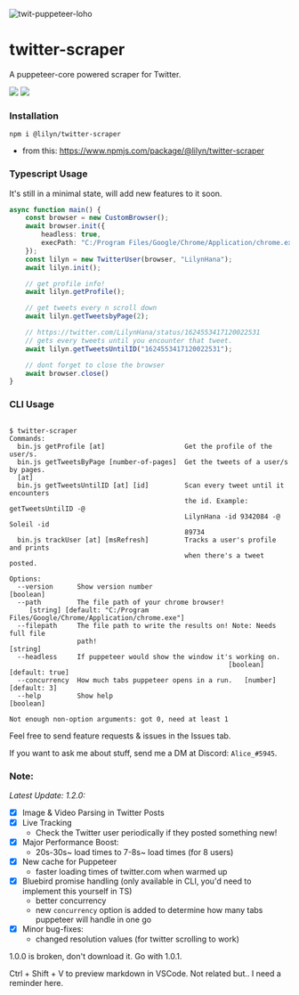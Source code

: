 ![twit-puppeteer-loho](https://user-images.githubusercontent.com/68234036/220058870-dcc40d37-68c0-4861-993f-99c794056dba.png) 
# twitter-scraper

A puppeteer-core powered scraper for Twitter.

![](https://img.shields.io/npm/l/@lilyn/twitter-scraper?style=flat-square) ![](https://img.shields.io/npm/v/@lilyn/twitter-scraper?style=flat-square)

### Installation
`npm i @lilyn/twitter-scraper`
  - from this: https://www.npmjs.com/package/@lilyn/twitter-scraper

### Typescript Usage
It's still in a minimal state, will add new features to it soon.
```ts
async function main() {
    const browser = new CustomBrowser();
    await browser.init({
        headless: true,
        execPath: "C:/Program Files/Google/Chrome/Application/chrome.exe" 
    });
    const lilyn = new TwitterUser(browser, "LilynHana");
    await lilyn.init();

    // get profile info!
    await lilyn.getProfile();

    // get tweets every n scroll down
    await lilyn.getTweetsbyPage(2);

    // https://twitter.com/LilynHana/status/1624553417120022531
    // gets every tweets until you encounter that tweet.
    await lilyn.getTweetsUntilID("1624553417120022531");

    // dont forget to close the browser
    await browser.close()
}
```

### CLI Usage
```

$ twitter-scraper
Commands:
  bin.js getProfile [at]                    Get the profile of the user/s.
  bin.js getTweetsByPage [number-of-pages]  Get the tweets of a user/s by pages.
  [at]
  bin.js getTweetsUntilID [at] [id]         Scan every tweet until it encounters
                                            the id. Example: getTweetsUntilID -@
                                            LilynHana -id 9342084 -@ Soleil -id
                                            89734
  bin.js trackUser [at] [msRefresh]         Tracks a user's profile and prints
                                            when there's a tweet posted.

Options:
  --version      Show version number                                   [boolean]
  --path         The file path of your chrome browser!
     [string] [default: "C:/Program Files/Google/Chrome/Application/chrome.exe"]
  --filepath     The file path to write the results on! Note: Needs full file
                 path!                                                  [string]
  --headless     If puppeteer would show the window it's working on.
                                                       [boolean] [default: true]
  --concurrency  How much tabs puppeteer opens in a run.   [number] [default: 3]
  --help         Show help                                             [boolean]

Not enough non-option arguments: got 0, need at least 1
```
Feel free to send feature requests & issues in the Issues tab.

If you want to ask me about stuff, send me a DM at Discord: `Alice_#5945`.

### Note:
*Latest Update: 1.2.0:*
  - [X] Image & Video Parsing in Twitter Posts
  - [X] Live Tracking
    - Check the Twitter user periodically if they posted something new!
  - [X] Major Performance Boost:
    - 20s-30s~ load times to 7-8s~ load times (for 8 users)
  - [X] New cache for Puppeteer
      - faster loading times of twitter.com when warmed up
  - [X] Bluebird promise handling (only available in CLI, you'd need to implement this yourself in TS)
      - better concurrency
      - new `concurrency` option is added to determine how many tabs puppeteer will handle in one go
  - [X] Minor bug-fixes:
      - changed resolution values (for twitter scrolling to work)

1.0.0 is broken, don't download it. Go with 1.0.1.

Ctrl + Shift + V to preview markdown in VSCode. Not related but.. I need a reminder here.
